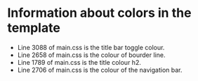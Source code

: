 # Information about colors in the template

- Line 3088 of main.css is the title bar toggle colour.
- Line 2658 of main.css is the colour of bourder line.
- Line 1789 of main.css is the title colour h2.
- Line 2706 of main.css is the colour of the navigation bar.
